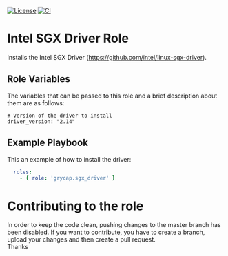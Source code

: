 [![License](https://img.shields.io/badge/license-Apache%202-blue.svg)](https://www.apache.org/licenses/LICENSE-2.0)
[![CI](https://github.com/grycap/ansible-role-sgx-driver/workflows/CI/badge.svg)](https://github.com/grycap/ansible-role-sgx-driver/actions?query=workflow%3ACI)

Intel SGX Driver Role 
===================

Installs the Intel SGX Driver (https://github.com/intel/linux-sgx-driver).

Role Variables
--------------

The variables that can be passed to this role and a brief description about them are as follows:

	# Version of the driver to install 
	driver_version: "2.14"

Example Playbook
----------------

This an example of how to install the driver:

```yml
  roles:
    - { role: 'grycap.sgx_driver' }
```


Contributing to the role
========================
In order to keep the code clean, pushing changes to the master branch has been disabled. If you want to contribute, you have to create a branch, upload your changes and then create a pull request.  
Thanks



